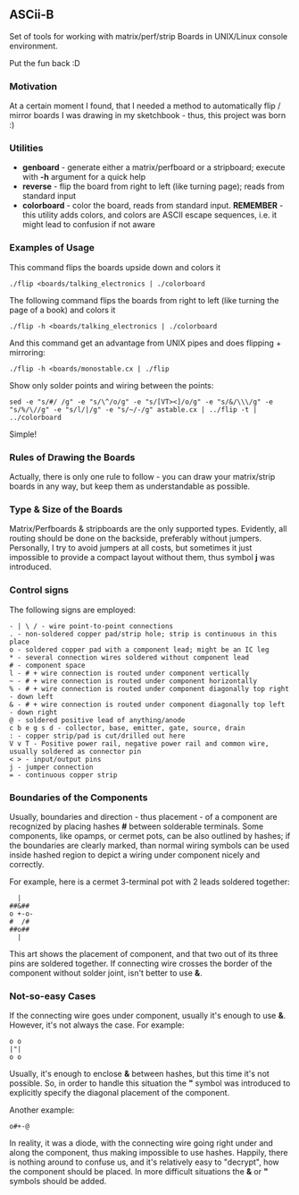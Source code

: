## ASCii-B
Set of tools for working with matrix/perf/strip Boards in UNIX/Linux console
environment.

Put the fun back :D

### Motivation
At a certain moment I found, that I needed a method to automatically flip /
mirror boards I was drawing in my sketchbook - thus, this project was born :)

### Utilities

- **genboard** - generate either a matrix/perfboard or a stripboard; execute with
**-h** argument for a quick help
- **reverse** - flip the board from right to left (like turning page); reads from
standard input
- **colorboard** - color the board, reads from standard input. **REMEMBER** - this utility
adds colors, and colors are ASCII escape sequences, i.e. it might lead to
confusion if not aware

### Examples of Usage
This command flips the boards upside down and colors it

    ./flip <boards/talking_electronics | ./colorboard

The following command flips the boards from right to left (like turning the page of a book) and colors it

    ./flip -h <boards/talking_electronics | ./colorboard

And this command get an advantage from UNIX pipes and does flipping + mirroring:

    ./flip -h <boards/monostable.cx | ./flip  

Show only solder points and wiring between the points:

    sed -e "s/#/ /g" -e "s/\^/o/g" -e "s/[VT><]/o/g" -e "s/&/\\\/g" -e "s/%/\//g" -e "s/l/|/g" -e "s/~/-/g" astable.cx | ../flip -t | ../colorboard

Simple!

### Rules of Drawing the Boards
Actually, there is only one rule to follow - you can draw your matrix/strip boards
in any way, but keep them as understandable as possible.

### Type & Size of the Boards
Matrix/Perfboards & stripboards are the only supported types. Evidently, all routing
should be done on the backside, preferably without jumpers. Personally, I try
to avoid jumpers at all costs, but sometimes it just impossible to provide a compact
layout without them, thus symbol **j** was introduced.

### Control signs
The following signs are employed:

    - | \ / - wire point-to-point connections
    . - non-soldered copper pad/strip hole; strip is continuous in this place
    o - soldered copper pad with a component lead; might be an IC leg
    * - several connection wires soldered without component lead
    # - component space
    l - # + wire connection is routed under component vertically
    ~ - # + wire connection is routed under component horizontally
    % - # + wire connection is routed under component diagonally top right - down left
    & - # + wire connection is routed under component diagonally top left - down right
    @ - soldered positive lead of anything/anode
    c b e g s d - collector, base, emitter, gate, source, drain
    : - copper strip/pad is cut/drilled out here
    V v T - Positive power rail, negative power rail and common wire, usually soldered as connector pin
    < > - input/output pins
    j - jumper connection
    = - continuous copper strip

### Boundaries of the Components
Usually, boundaries and direction - thus placement - of a component are recognized by placing
hashes **#** between solderable terminals. Some components, like opamps, or cermet pots, can be
also outlined by hashes; if the boundaries are clearly marked, than normal wiring symbols can be used inside
hashed region to depict a wiring under component nicely and correctly.

For example, here is a cermet 3-terminal pot with 2 leads soldered together:

      |
    ##&##
    o +-o-
    #  /#
    ##o##
      |

This art shows the placement of component, and that two out of its three pins are soldered together.
If connecting wire crosses the border of the component without solder joint, isn't better to use **&**.

### Not-so-easy Cases
If the connecting wire goes under component, usually it's enough to use **&**. However,
it's not always the case. For example:

    o o
    |"|
    o o
 
Usually, it's enough to enclose **&** between hashes, but this time it's not possible.
So, in order to handle this situation the **"** symbol was introduced to explicitly
specify the diagonal placement of the component.

Another example:

    o#+-@

In reality, it was a diode, with the connecting wire going right under and along
the component, thus making impossible to use hashes. Happily, there is nothing
around to confuse us, and it's relatively easy to "decrypt", how the component should
be placed. In more difficult situations the **&** or **"** symbols should be added.
